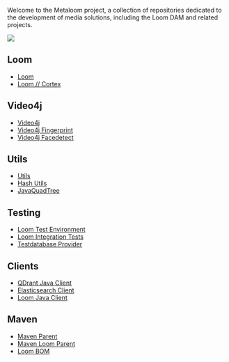 Welcome to the Metaloom project, a collection of repositories dedicated to the development of media solutions, including the Loom DAM and related projects.

[![](https://dcbadge.vercel.app/api/server/3Dy2SxKUtw)](https://discord.gg/3Dy2SxKUtw)

## Loom

* [Loom](https://github.com/metaloom/loom)
* [Loom // Cortex](https://github.com/metaloom/loom-cortex)

## Video4j

* [Video4j](https://github.com/metaloom/video4j)
* [Video4j Fingerprint](https://github.com/metaloom/video4j-fingerprint)
* [Video4j Facedetect](https://github.com/metaloom/video4j-facedetect)

## Utils

* [Utils](https://github.com/metaloom/utils)
* [Hash Utils](https://github.com/metaloom/hash-utils)
* [JavaQuadTree](https://github.com/metaloom/JavaQuadTree)

## Testing

* [Loom Test Environment](https://github.com/metaloom/loom-test-env)
* [Loom Integration Tests](https://github.com/metaloom/loom-integeration-test)
* [Testdatabase Provider](https://github.com/metaloom/testdatabase-provider)

## Clients

* [QDrant Java Client](https://github.com/metaloom/qdrant-java-client)
* [Elasticsearch Client](https://github.com/metaloom/elasticsearch-java-client)
* [Loom Java Client](https://github.com/metaloom/loom-java-client)

## Maven

* [Maven Parent](https://github.com/metaloom/maven-parent)
* [Maven Loom Parent](https://github.com/metaloom/maven-loom-parent)
* [Loom BOM](https://github.com/metaloom/loom-bom)
